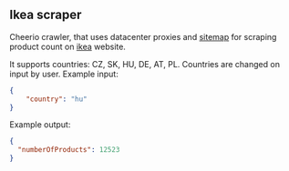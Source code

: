 ## Ikea scraper
Cheerio crawler, that uses datacenter proxies and [sitemap](https://www.ikea.com/sitemaps/sitemap.xml) for scraping product count on [ikea](https://www.ikea.com/) website.

It supports countries: CZ, SK, HU, DE, AT, PL.
Countries are changed on input by user.
Example input:
```json
{
    "country": "hu"
}
```

Example output:
```json
{
  "numberOfProducts": 12523
}
```
